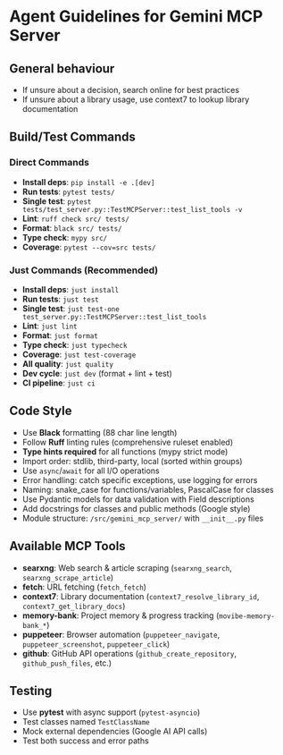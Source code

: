 # Agent Guidelines for Gemini MCP Server

## General behaviour
- If unsure about a decision, search online for best practices
- If unsure about a library usage, use context7 to lookup library documentation

## Build/Test Commands
### Direct Commands
- **Install deps**: `pip install -e .[dev]`
- **Run tests**: `pytest tests/` 
- **Single test**: `pytest tests/test_server.py::TestMCPServer::test_list_tools -v`
- **Lint**: `ruff check src/ tests/` 
- **Format**: `black src/ tests/`
- **Type check**: `mypy src/`
- **Coverage**: `pytest --cov=src tests/`

### Just Commands (Recommended)
- **Install deps**: `just install`
- **Run tests**: `just test`
- **Single test**: `just test-one test_server.py::TestMCPServer::test_list_tools`
- **Lint**: `just lint`
- **Format**: `just format`
- **Type check**: `just typecheck`
- **Coverage**: `just test-coverage`
- **All quality**: `just quality`
- **Dev cycle**: `just dev` (format + lint + test)
- **CI pipeline**: `just ci`

## Code Style
- Use **Black** formatting (88 char line length)
- Follow **Ruff** linting rules (comprehensive ruleset enabled)
- **Type hints required** for all functions (mypy strict mode)
- Import order: stdlib, third-party, local (sorted within groups)
- Use `async`/`await` for all I/O operations
- Error handling: catch specific exceptions, use logging for errors
- Naming: snake_case for functions/variables, PascalCase for classes
- Use Pydantic models for data validation with Field descriptions
- Add docstrings for classes and public methods (Google style)
- Module structure: `/src/gemini_mcp_server/` with `__init__.py` files

## Available MCP Tools
- **searxng**: Web search & article scraping (`searxng_search`, `searxng_scrape_article`)
- **fetch**: URL fetching (`fetch_fetch`)
- **context7**: Library documentation (`context7_resolve_library_id`, `context7_get_library_docs`)
- **memory-bank**: Project memory & progress tracking (`movibe-memory-bank_*`)
- **puppeteer**: Browser automation (`puppeteer_navigate`, `puppeteer_screenshot`, `puppeteer_click`)
- **github**: GitHub API operations (`github_create_repository`, `github_push_files`, etc.)

## Testing
- Use **pytest** with async support (`pytest-asyncio`)
- Test classes named `TestClassName`
- Mock external dependencies (Google AI API calls)
- Test both success and error paths